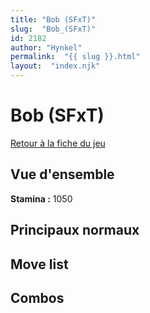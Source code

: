```yaml
---
title: "Bob (SFxT)"
slug:  "Bob_(SFxT)"
id: 2182
author: "Hynkel"
permalink:  "{{ slug }}.html"
layout:  "index.njk"
---
```


# Bob (SFxT)

[Retour à la fiche du jeu](Street_Fighter_x_Tekken "wikilink")

## Vue d'ensemble

**Stamina :** 1050

## Principaux normaux

## Move list

## Combos
